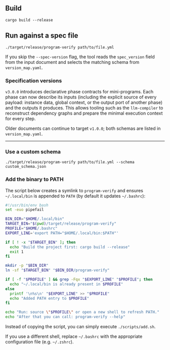 ## Build
`cargo build --release`

## Run against a spec file
`./target/release/program-verify path/to/file.yml`

If you skip the `--spec-version` flag, the tool reads the `spec_version` field from the input
document and selects the matching schema from `version_map.yaml`.

### Specification versions

`v3.0.0` introduces declarative phase contracts for mini-programs. Each phase can now describe its
inputs (including the explicit source of every payload: instance data, global context, or the output
port of another phase) and the outputs it produces. This allows tooling such as the `llm-compiler`
to reconstruct dependency graphs and prepare the minimal execution context for every step.

Older documents can continue to target `v1.0.0`; both schemas are listed in `version_map.yaml`.

- --------------------------------------------------------------------------------------------------------------------

### Use a custom schema
`./target/release/program-verify path/to/file.yml --schema custom_schema.json`

### Add the binary to PATH
The script below creates a symlink to `program-verify` and ensures `~/.local/bin` is appended
to `PATH` (by default it updates `~/.bashrc`):

```bash
#!/usr/bin/env bash
set -euo pipefail

BIN_DIR="$HOME/.local/bin"
TARGET_BIN="$(pwd)/target/release/program-verify"
PROFILE="$HOME/.bashrc"
EXPORT_LINE='export PATH="$HOME/.local/bin:$PATH"'

if [ ! -x "$TARGET_BIN" ]; then
  echo "Build the project first: cargo build --release"
  exit 1
fi

mkdir -p "$BIN_DIR"
ln -sf "$TARGET_BIN" "$BIN_DIR/program-verify"

if [ -f "$PROFILE" ] && grep -Fqx "$EXPORT_LINE" "$PROFILE"; then
  echo "~/.local/bin is already present in $PROFILE"
else
  printf '\n%s\n' "$EXPORT_LINE" >> "$PROFILE"
  echo "Added PATH entry to $PROFILE"
fi

echo "Run: source \"$PROFILE\" or open a new shell to refresh PATH."
echo "After that you can call: program-verify --help"
```

Instead of copying the script, you can simply execute `./scripts/add.sh`.

If you use a different shell, replace `~/.bashrc` with the appropriate configuration file (e.g. `~/.zshrc`).
